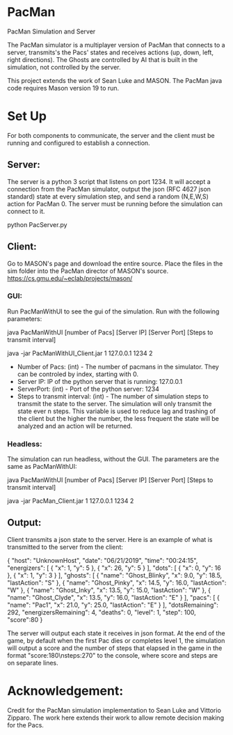 # PacMan
PacMan Simulation and Server

The PacMan simulator is a multiplayer version of PacMan that connects to a server, transmits's the Pacs' states and receives actions (up, down, left, right directions). The Ghosts are controlled by AI that is built in the simulation, not controlled by the server.

This project extends the work of Sean Luke and MASON. The PacMan java code requires Mason version 19 to run.

# Set Up
For both components to communicate, the server and the client must be running and configured to establish a connection.

## Server:
The server is a python 3 script that listens on port 1234. It will accept a connection from the PacMan simulator, output the json (RFC 4627 json standard) state at every simulation step, and send a random (N,E,W,S) action for PacMan 0. The server must be running before the simulation can connect to it.

python PacServer.py

## Client:
Go to MASON's page and download the entire source. Place the files in the sim folder into the PacMan director of MASON's source.
https://cs.gmu.edu/~eclab/projects/mason/

### GUI: 
Run PacManWithUI to see the gui of the simulation. Run with the following parameters:

java PacManWithUI [number of Pacs] [Server IP] [Server Port] [Steps to transmit interval]

java -jar PacManWithUI_Client.jar 1 127.0.0.1 1234 2

 - Number of Pacs: (int) - The number of pacmans in the simulator. They can be controled by index, starting with 0.
 - Server IP: IP of the python server that is running: 127.0.0.1
 - ServerPort: (int) - Port of the python server: 1234
 - Steps to transmit interval: (int) - The number of simulation steps to transmit the state to the server. The simulation will only transmit the state ever n steps. This variable is used to reduce lag and trashing of the client but the higher the number, the less frequent the state will be analyzed and an action will be returned.
 
### Headless: 
The simulation can run headless, without the GUI. The parameters are the same as PacManWithUI:
 
 java PacManWithUI [number of Pacs] [Server IP] [Server Port] [Steps to transmit interval]
 
 java -jar PacMan_Client.jar 1 127.0.0.1 1234 2
 
## Output:
Client transmits a json state to the server. Here is an example of what is transmitted to the server from the client:

{ "host": "UnknownHost", "date": "06/21/2019", "time": "00:24:15", "energizers": [ { "x": 1, "y": 5 }, { "x": 26, "y": 5 } ], "dots": [ { "x": 0, "y": 16 }, { "x": 1, "y": 3 } ], "ghosts": [ { "name": "Ghost_Blinky", "x": 9.0, "y": 18.5, "lastAction": "S" }, { "name": "Ghost_Pinky", "x": 14.5, "y": 16.0, "lastAction": "W" }, { "name": "Ghost_Inky", "x": 13.5, "y": 15.0, "lastAction": "W" }, { "name": "Ghost_Clyde", "x": 13.5, "y": 16.0, "lastAction": "E" } ], "pacs": [ { "name": "Pac1", "x": 21.0, "y": 25.0, "lastAction": "E" } ], "dotsRemaining": 292, "energizersRemaining": 4, "deaths": 0, "level": 1, "step": 100, "score":80 }

 The server will output each state it receives in json format. At the end of the game, by default when the first Pac dies or completes level 1, the simulation will output a score and the number of steps that elapsed in the game in the format "score:180\nsteps:270" to the console, where score and steps are on separate lines.
 
 # Acknowledgement:
 Credit for the PacMan simulation implementation to Sean Luke and Vittorio Zipparo. The work here extends their work to allow remote decision making for the Pacs.
